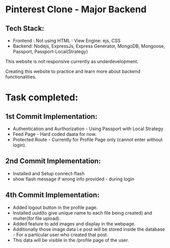 # Pinterest Clone - Major Backend

## Tech Stack:
- Frontend : Not using HTML : View Engine: ejs, CSS
- Backend:  Nodejs, ExpressJs, Express Generator, MongoDB, Mongoose, Passport, Passport-Local(Strategy)

This website is not responsive currently as underdevelopment.

Creating this website to practice and learn more about backend functionalities.

# Task completed:

 ## 1st Commit Implementation:
 - Authentication and Aurthorization - Using Passport with Local Strategy
 - Feed Page - Hard coded daata for now.
 - Protected Route - Currently for Profile Page only (cannot enter without login).

 ## 2nd Commit Implementation:
 - Installed and Setup connect-flash
 - show flash message if wrong info provided - during login

 ## 4th Commit Implementation:
 - Added logout button in the profile page.
 - Installed uuid(to give unique name to each file being created) and multer(for file upload).
 - Added feature to add images and display in the webpage.
 - Additionally those image data i.e post will be stored inside the database - For a particular user who created that post.
 - This data will be visible in the /profile page of the user.